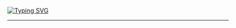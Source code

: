 [![Typing SVG](https://readme-typing-svg.demolab.com/?lines=I'm+Batman+🦇)](https://git.io/typing-svg)

-------------------------------
